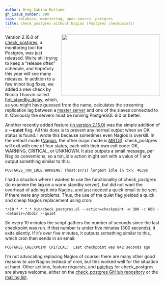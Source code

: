 ```yaml
---
author: Greg Sabino Mullane
gh_issue_number: 398
tags: database, monitoring, open-source, postgres
title: check_postgres without Nagios (Postgres checkpoints)
---
```


<a href="/blog/2011/01/21/checkpostgres-without-nagios-postgres/image-0-big.jpeg" onblur="try {parent.deselectBloggerImageGracefully();} catch(e) {}"><img alt="" border="0" id="BLOGGER_PHOTO_ID_5564861357320644354" src="/blog/2011/01/21/checkpostgres-without-nagios-postgres/image-0.jpeg" style="float:right; margin:0 0 10px 10px;cursor:pointer; cursor:hand;width: 320px; height: 200px;"/></a>

Version 2.16.0 of [check_postgres](https://bucardo.org/check_postgres/), a monitoring tool for Postgres, was just released. We’re still trying to keep a “release often” schedule, and hopefully this year will see many releases. In addition to a few minor bug fixes, we added a new check by Nicola Thauvin called [hot_standby_delay](https://bucardo.org/check_postgres/check_postgres.pl.html#hot_standby_delay), which, as you might have guessed from the name, calculates the streaming replication lag between a [master server](https://wiki.postgresql.org/wiki/Hot_Standby) and one of the slaves connected to it. Obviously the servers must be running PostgreSQL 9.0 or better.

Another recently added feature ([in version 2.15.0](https://github.com/bucardo/check_postgres/commit/c54c4d041bb164c201f5da2de217496c9f4e261c)) was the simple addition of a **--quiet** flag. All this does is to prevent any normal output when an OK status is found. I wrote this because sometimes even Nagios is overkill. In the default mode ([Nagios](https://www.nagios.org/), the other major mode is [MRTG](https://oss.oetiker.ch/mrtg/)), check_postgres will exit with one of four states, each with their own exit code: OK, WARNING, CRITICAL, or UNKNOWN. It also outputs a small message, per Nagios conventions, so a txn_idle action might exit with a value of 1 and output something similar to this:

```nohighlight
POSTGRES_TXN_IDLE WARNING: (host:svr1) longest idle in txn: 4638s
```

I had a situation where I wanted to use the functionality of check_postgres (to examine the lag on a warm standby server), but did not want the overhead of adding it into Nagios, and just needed a quick email to be sent if there were any problems. Thus, the use of the quiet flag yielded a quick and cheap Nagios replacement using cron:

```nohighlight
*/10 * * * * bin/check_postgres.pl --action=checkpoint -w 300 -c 600 --datadir=/dbdir --quiet
```

So every 10 minutes the script gathers the number of seconds since the last checkpoint was run. If that number is under five minutes (300 seconds), it exits silently. If it’s over five minutes, it outputs something similar to this, which cron then sends in an email:

```nohighlight
POSTGRES_CHECKPOINT CRITICAL:  Last checkpoint was 842 seconds ago
```

I’m not advocating replacing Nagios of course: there are many other good reasons to use Nagios instead of cron, but this worked well for the situation at hand. Other actions, feature requests, and [patches](https://github.com/bucardo/check_postgres/) for check_postgres are always welcome, either on the [check_postgres GitHub repository](https://github.com/bucardo/check_postgres/issues) or the [mailing list](https://mail.endcrypt.com/mailman/listinfo/check_postgres).
